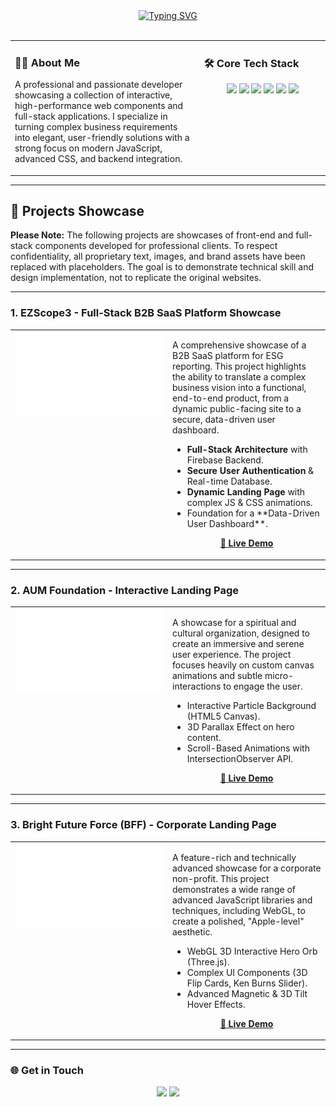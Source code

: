 <div align="center">
  <a href="https://git.io/typing-svg"><img src="https://readme-typing-svg.herokuapp.com?font=Poppins&size=35&pause=1000&color=2E65F3&center=true&vCenter=true&width=500&lines=Kamlendu+Kumar;Front-End+%26+Full-Stack+Developer" alt="Typing SVG" /></a>
</div>

<br>

<table>
  <tr>
    <td valign="top" width="60%">
      <h3>👨‍💻 About Me</h3>
      <p>
        A professional and passionate developer showcasing a collection of interactive, high-performance web components and full-stack applications. I specialize in turning complex business requirements into elegant, user-friendly solutions with a strong focus on modern JavaScript, advanced CSS, and backend integration.
      </p>
    </td>
    <td valign="top" width="40%">
      <h3>🛠️ Core Tech Stack</h3>
      <p align="center">
        <a href="#"><img src="https://img.shields.io/badge/html5-%23E34F26.svg?style=for-the-badge&logo=html5&logoColor=white"></a>
        <a href="#"><img src="https://img.shields.io/badge/css3-%231572B6.svg?style=for-the-badge&logo=css3&logoColor=white"></a>
        <a href="#"><img src="https://img.shields.io/badge/javascript-%23323330.svg?style=for-the-badge&logo=javascript&logoColor=%23F7DF1E"></a>
        <a href="#"><img src="https://img.shields.io/badge/Firebase-039BE5?style=for-the-badge&logo=Firebase&logoColor=white"></a>
        <a href="#"><img src="https://img.shields.io/badge/three.js-black?style=for-the-badge&logo=three.js&logoColor=white"></a>
        <a href="#"><img src="https://img.shields.io/badge/git-%23F05033.svg?style=for-the-badge&logo=git&logoColor=white"></a>
      </p>
    </td>
  </tr>
</table>

---

## 🚀 Projects Showcase

**Please Note:** The following projects are showcases of front-end and full-stack components developed for professional clients. To respect confidentiality, all proprietary text, images, and brand assets have been replaced with placeholders. The goal is to demonstrate technical skill and design implementation, not to replicate the original websites.

---

### 1. EZScope3 - Full-Stack B2B SaaS Platform Showcase

<table>
  <tr>
    <td width="50%" valign="top">
      <a href="https://satwik-singh-oss.github.io/My-Portfolio-Showcase/EZScope3-Showcase/" target="_blank">
        <img src="previews/ezscope3-preview.svg" alt="EZScope3 Project Preview">
      </a>
    </td>
    <td width="50%" valign="top">
      <p>
        A comprehensive showcase of a B2B SaaS platform for ESG reporting. This project highlights the ability to translate a complex business vision into a functional, end-to-end product, from a dynamic public-facing site to a secure, data-driven user dashboard.
      </p>
      <ul>
        <li><strong>Full-Stack Architecture</strong> with Firebase Backend.</li>
        <li><strong>Secure User Authentication</strong> & Real-time Database.</li>
        <li><strong>Dynamic Landing Page</strong> with complex JS & CSS animations.</li>
        <li>Foundation for a **Data-Driven User Dashboard**.</li>
      </ul>
      <p align="center">
        <a href="https://satwik-singh-oss.github.io/My-Portfolio-Showcase/EZScope3-Showcase/" target="_blank"><b>🔴 Live Demo</b></a>
      </p>
    </td>
  </tr>
</table>

---

### 2. AUM Foundation - Interactive Landing Page

<table>
  <tr>
    <td width="50%" valign="top">
      <a href="https://satwik-singh-oss.github.io/My-Portfolio-Showcase/aum-foundation-project/" target="_blank">
        <img src="previews/aum-preview.svg" alt="AUM Foundation Project Preview">
      </a>
    </td>
    <td width="50%" valign="top">
      <p>
        A showcase for a spiritual and cultural organization, designed to create an immersive and serene user experience. The project focuses heavily on custom canvas animations and subtle micro-interactions to engage the user.
      </p>
      <ul>
        <li>Interactive Particle Background (HTML5 Canvas).</li>
        <li>3D Parallax Effect on hero content.</li>
        <li>Scroll-Based Animations with IntersectionObserver API.</li>
      </ul>
      <p align="center">
        <a href="https://satwik-singh-oss.github.io/My-Portfolio-Showcase/aum-foundation-project/" target="_blank"><b>🔴 Live Demo</b></a>
      </p>
    </td>
  </tr>
</table>

---

### 3. Bright Future Force (BFF) - Corporate Landing Page

<table>
  <tr>
    <td width="50%" valign="top">
      <a href="https://satwik-singh-oss.github.io/My-Portfolio-Showcase/BFF-Showcase/" target="_blank">
        <img src="previews/bff-preview.svg" alt="BFF Project Preview">
      </a>
    </td>
    <td width="50%" valign="top">
      <p>
        A feature-rich and technically advanced showcase for a corporate non-profit. This project demonstrates a wide range of advanced JavaScript libraries and techniques, including WebGL, to create a polished, "Apple-level" aesthetic.
      </p>
      <ul>
        <li>WebGL 3D Interactive Hero Orb (Three.js).</li>
        <li>Complex UI Components (3D Flip Cards, Ken Burns Slider).</li>
        <li>Advanced Magnetic & 3D Tilt Hover Effects.</li>
      </ul>
      <p align="center">
        <a href="https://satwik-singh-oss.github.io/My-Portfolio-Showcase/BFF-Showcase/" target="_blank"><b>🔴 Live Demo</b></a>
      </p>
    </td>
  </tr>
</table>

---

### 🌐 Get in Touch

<p align="center">
  <a href="mailto:your-email@example.com"><img src="https://img.shields.io/badge/Gmail-D14836?style=for-the-badge&logo=gmail&logoColor=white" /></a>
  <a href="https://www.linkedin.com/in/your-linkedin-profile/"><img src="https://img.shields.io/badge/LinkedIn-0077B5?style=for-the-badge&logo=linkedin&logoColor=white" /></a>
</p>
